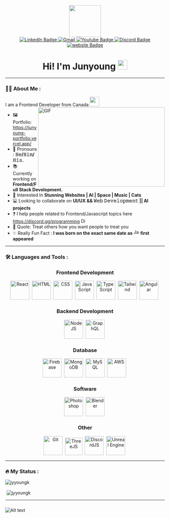 <div id="header" align="center">
  <img src="https://media.giphy.com/media/oOrGB2hdeCGKU3Yagc/giphy.gif" width="100"/>

<div id="badges">
  <a href="https://www.linkedin.com/in/johnny-kang-ab689368/">
    <img src="https://img.shields.io/badge/LinkedIn-blue?style=for-the-badge&logo=linkedin&logoColor=white" alt="LinkedIn Badge"/>
  </a>
  <a href="mailto:johnnykang1204@gmail.com">
    <img src="https://img.shields.io/badge/Gmail-D14836?style=for-the-badge&logo=gmail&logoColor=white" alt="Gmail"/>
  </a>
  <a href="https://www.youtube.com/channel/UC5tNsxkshctFCydkrwHKuTw">
    <img src="https://img.shields.io/static/v1?message=Youtube&logo=youtube&label=&color=FF0000&logoColor=white&labelColor=&style=for-the-badge" alt="Youtube Badge"/>
  </a>
  <a href="JYK#1446">
    <img src="https://img.shields.io/static/v1?message=Discord&logo=discord&label=&color=7289DA&logoColor=white&labelColor=&style=for-the-badge" alt="Discord Badge"/>
  </a>
  <a href="https://junyoung-portfolio.vercel.app/">
    <img src="https://img.shields.io/badge/website-000000?style=for-the-badge&logo=About.me&logoColor=white" alt="website Badge"/>
  </a>
</div>

  <h1>
     Hi! I'm Junyoung
  <img src="https://media.giphy.com/media/hvRJCLFzcasrR4ia7z/giphy.gif" width="30px"/>
</h1>

</div>

</div>

---

### :man_technologist: About Me :

I am a Frontend Developer from Canada <img src="https://upload.wikimedia.org/wikipedia/commons/3/39/Animated-Flag-Canada.gif" width="30">
<img align="right" height="250" width="400" alt="GIF" src="https://media.giphy.com/media/uDK2KwBp4OHfw9k2Wv/giphy.gif"/>

- 🖼️ Portfolio: https://junyoung-portfolio.vercel.app/
- 💪 Pronouns : **𝙷𝚎/𝙷𝚒𝚖/𝙷𝚒𝚜.** 
- 📚 Currently working on **Frontend/Full Stack Development.**
- 🌱 Interested In **Stunning Websites | AI | Space | Music | Cats**
- 💻 Looking to collaborate on **UI/UX && 𝚆𝚎𝚋 𝙳𝚎𝚟𝚎𝚕𝚘𝚙𝚖𝚎𝚗𝚝 || AI projects** 
- ❓ I help people related to Frontend/Javascript topics here https://discord.gg/programming <img src="https://user-images.githubusercontent.com/28119362/229185935-32a91a27-da85-461a-93f5-963bdb1dbe94.png" title="DiscordJS" alt="DiscordJS" width="15" height="15"/>&nbsp;
- 💬 Quote: Treat others how you want people to treat you
- ✨ Really Fun Fact : **I was born on the exact same date as** <img src="https://user-images.githubusercontent.com/28119362/229184789-cad7f4e2-ba57-4084-a4f6-84e09fc0cbdf.png" title="JavaScript" alt="JavaScript" width="17" height="17"/> **first appeared**   

---

### :hammer_and_wrench: Languages and Tools :


<div align="center">
  <h3> Frontend Development </h3>
  <img src="https://user-images.githubusercontent.com/28119362/229198580-8c9a0e34-ac71-41b2-88f7-3bb088e4577e.png" title="React" alt="React" width="60" height="60"/>&nbsp;
  <img src="https://user-images.githubusercontent.com/28119362/229185465-0607d231-1d52-4473-859b-6be36106538a.png" title="HTML5" alt="HTML" width="60" height="60"/>&nbsp;
  <img src="https://user-images.githubusercontent.com/28119362/229185351-138f31b4-6e72-49d8-9059-fbbf7b5ba362.png" title="CSS" alt="CSS" width="60" height="60"/>&nbsp;
  <img src="https://user-images.githubusercontent.com/28119362/229184789-cad7f4e2-ba57-4084-a4f6-84e09fc0cbdf.png" title="JavaScript" alt="JavaScript" width="60" height="60"/>&nbsp;
  <img src="https://user-images.githubusercontent.com/28119362/229199468-d0d9e2a0-96aa-462d-9f49-fad4c3d99730.png" title="TypeScript" alt="TypeScript" width="60" height="60"/>&nbsp;
  <img src="https://user-images.githubusercontent.com/28119362/229185699-a01aa877-65a1-4d74-bbb4-e910bdeda0fa.png" title="Tailwind" alt="Tailwind" width="60" height="60"/>&nbsp;
  <img src="https://user-images.githubusercontent.com/28119362/229196400-0a215f77-d68a-4579-9ab9-ab67e979ad6b.png" title="Angular" alt="Angular" width="60" height="60"/>&nbsp;

  <h3> Backend Development </h3>
    <img src="https://user-images.githubusercontent.com/28119362/229187173-1081ce87-8132-4750-b34d-57c1c5ddb166.png" title="NodeJS" alt="NodeJS" width="60" height="60"/>&nbsp; 
  <img src="https://user-images.githubusercontent.com/28119362/229196660-fae2f3d4-63b8-4949-89f7-fd42c64b5b9d.png" title="GraphQL" alt="GraphQL" width="60" height="60"/>&nbsp; 

  <h3> Database </h3>
    <img src="https://user-images.githubusercontent.com/28119362/229187247-d8667bf3-c3a8-4035-bd87-f178fbbb42a6.png" title="Firebase" alt="Firebase" width="60" height="60"/>&nbsp;
  <img src="https://user-images.githubusercontent.com/28119362/229197325-77f7ea93-3f60-4c77-9ae7-ed875ef2e836.png" title="MongoDB" alt="MongoDB" width="60" height="60"/>&nbsp;
    <img src="https://user-images.githubusercontent.com/28119362/229186553-0860e270-ced9-4161-b81b-62f7fe364f1c.png" title="MySQL" alt="MySQL" width="60" height="60"/>&nbsp;
    <img src="https://user-images.githubusercontent.com/28119362/229186717-b8c38241-2045-4155-b44a-07fd02d13820.png" title="AWS" alt="AWS" width="60" height="60"/>&nbsp;
  
  <h3> Software </h3>
    <img src="https://user-images.githubusercontent.com/28119362/229188849-ab76ef43-52b0-4a0a-b5be-4d7f6b37c17e.png" title="Photoshop" alt="Photoshop" width="60" height="60"/>&nbsp;
  <img src="https://user-images.githubusercontent.com/28119362/229197493-1d98d8c6-0680-4eaf-8658-2704d2805eb5.png" title="Blender" alt="Blender" width="60" height="60"/>&nbsp;

  <h3> Other </h3>
    <img src="https://user-images.githubusercontent.com/28119362/229186883-bd15eeb2-bcfe-480a-95a4-057b1e3c213d.png" title="Git" alt="Git" width="60" height="60"/>&nbsp;
  <img src="https://global.discourse-cdn.com/standard17/uploads/threejs/optimized/2X/e/e4f86d2200d2d35c30f7b1494e96b9595ebc2751_2_496x500.png" title="ThreeJS" alt="ThreeJS" width="55" height="55"/>&nbsp;
  <img src="https://user-images.githubusercontent.com/28119362/229185935-32a91a27-da85-461a-93f5-963bdb1dbe94.png" title="DiscordJS" alt="DiscordJS" width="60" height="60"/>&nbsp;
  <img src="https://user-images.githubusercontent.com/28119362/229197726-e42866d6-fc84-4c18-a66e-25660a04f302.png" title="Unreal Engine" alt="Unreal Engine" width="60" height="60"/>&nbsp;

</div>




---

### :fire: My Status :

  <p><img align="center" src="https://github-readme-stats.vercel.app/api/top-langs?username=jyyoungk&show_icons=true&locale=en&layout=compact" alt="jyyoungk" /></p>

  <p>&nbsp;<img align="center" src="https://github-readme-stats.vercel.app/api?username=jyyoungk&show_icons=true&locale=en" alt="jyyoungk" /></p>
<!-- <p><img align="center" src="https://github-readme-streak-stats.herokuapp.com/?user=jyyoungk&" alt="jyyoungk" /></p>
 -->

---

###
![Alt text](https://spotify-recently-played-readme.vercel.app/api?user=31xoxnjcxhjvaar2bdmalbel5yle)

###
